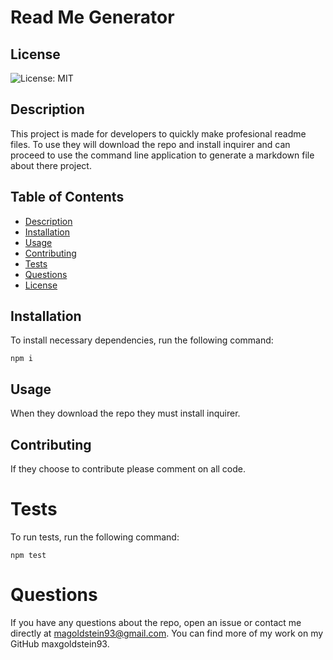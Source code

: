 # Read Me Generator
  
## License
  
![License: MIT](https://img.shields.io/badge/License-MIT-yellow.svg)

## Description

This project is made for developers to quickly make profesional readme files. To use they will download the repo and install inquirer and can proceed to use the command line application to generate a markdown file about there project.

## Table of Contents

* [Description](#Description)
* [Installation](#Installation)
* [Usage](#Usage)
* [Contributing](#Contributing)
* [Tests](#Tests)
* [Questions](#Questions)
* [License](#License)

## Installation

To install necessary dependencies, run the following command:

 ```npm i```

## Usage

  When they download the repo they must install inquirer.

## Contributing

If they choose to contribute please comment on all code.

# Tests
  To run tests, run the following command:
 
  ```npm test```


# Questions
If you have any questions about the repo, open an issue or contact me directly at magoldstein93@gmail.com. You can find more of my work on my GitHub maxgoldstein93.

